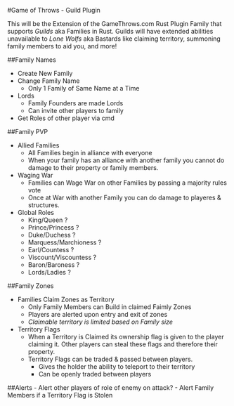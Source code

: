 #Game of Throws - Guild Plugin

This will be the Extension of the GameThrows.com Rust Plugin Family that supports _Guilds_ aka Families in Rust.  Guilds will have extended abilities unavailable to _Lone Wolfs_ aka Bastards like claiming territory, summoning family members to aid you, and more!

##Family Names
- Create New Family
- Change Family Name
    + Only 1 Family of Same Name at a Time
- Lords
    + Family Founders are made Lords
    + Can invite other players to family
- Get Roles of other player via cmd

##Family PVP
- Allied Families
    + All Families begin in alliance with everyone
    + When your family has an alliance with another family you cannot do damage to their property or family members.
- Waging War
    + Families can Wage War on other Families by passing a majority rules vote
    + Once at War with another Family you can do damage to playeres & structures.
- Global Roles 
    + King/Queen ?
    + Prince/Princess ?
    + Duke/Duchess ?
    + Marquess/Marchioness ?
    + Earl/Countess ?
    + Viscount/Viscountess ?
    + Baron/Baroness ?
    + Lords/Ladies ?

##Family Zones
- Families Claim Zones as Territory
    + Only Family Members can Build in claimed Faimly Zones
    + Players are alerted upon entry and exit of zones
    + _Claimable territory is limited based on Family size_
- Territory Flags
    + When a Territory is Claimed its ownership flag is given to the player claiming it. Other players can steal these flags and therefore their property.
    + Territory Flags can be traded & passed between players.
        * Gives the holder the ability to teleport to their territory
        * Can be openly traded between players

##Alerts
    - Alert other players of role of enemy on attack?
    - Alert Family Members if a Territory Flag is Stolen

